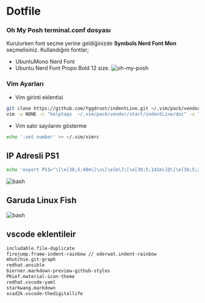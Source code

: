 # Dotfile
### Oh My Posh terminal.conf dosyası
Kurulurken font seçme yerine geldiğinizde **Symbols Nerd Font Mon** seçmelisiniz.
Kullandığım fontlar;
- UbuntuMono Nerd Font 
- Ubuntu Nerd Font Propo Bold 12 size.
![oh-my-posh](https://r.resimlink.com/jr3M1q5mleaZ.png)

### Vim Ayarları
- Vim girinti eklentisi
````bash
git clone https://github.com/Yggdroot/indentLine.git ~/.vim/pack/vendor/start/indentLine
vim -u NONE -c "helptags  ~/.vim/pack/vendor/start/indentLine/doc" -c "q"
````
- Vim satır sayılarını gösterme
````bash
echo ':set number' >> ~/.vim/vimrc
````


## IP Adresli PS1
````bash
echo 'export PS1="\[\e[38;5;48m\]\u\[\e[m\]\[\e[38;5;141m\]@\[\e[38;5;206m\]\h\[\e[38;5;203m\][\$(hostname -I | awk '\''{print \$1}'\'')]\[\e[m\]\[\e[38;5;215m\] \w\[\e[38;5;141m\] > \[\e[m\]"' >> ~/.bashrc
````
![bash](https://r.resimlink.com/sK2BH3kI1T.png)


## Garuda Linux Fish
![bash](https://resimlink.com/7AemkCHE62Q0)

## vscode eklentileir
```bash
includable.file-duplicate 
firejump.frame-indent-rainbow // oderwat.indent-rainbow
mhutchie.git-graph
redhat.ansible
bierner.markdown-preview-github-styles
PKief.material-icon-theme
redhat.vscode-yaml
starkwang.markdown
xcad2k.vscode-thedigitallife
```
